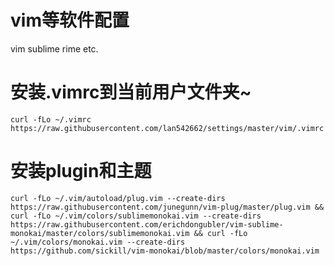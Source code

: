 # vim等软件配置
vim sublime rime etc.

# 安装.vimrc到当前用户文件夹~

```
curl -fLo ~/.vimrc https://raw.githubusercontent.com/lan542662/settings/master/vim/.vimrc
```

# 安装plugin和主题

```
curl -fLo ~/.vim/autoload/plug.vim --create-dirs https://raw.githubusercontent.com/junegunn/vim-plug/master/plug.vim && curl -fLo ~/.vim/colors/sublimemonokai.vim --create-dirs https://raw.githubusercontent.com/erichdongubler/vim-sublime-monokai/master/colors/sublimemonokai.vim && curl -fLo ~/.vim/colors/monokai.vim --create-dirs https://github.com/sickill/vim-monokai/blob/master/colors/monokai.vim
```
